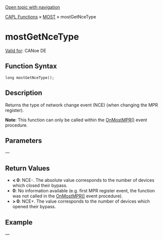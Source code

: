 [Open topic with navigation](../../../../../CANoeDEFamily.htm#Topics/CAPLFunctions/MOST/Functions/CAPLfunctionMOSTGetNCEType.md)

[CAPL Functions](../../CAPLfunctions.md) » [MOST](../CAPLfunctionsMOSTOverview.md) » mostGetNceType

# mostGetNceType

[Valid for](../../../Shared/FeatureAvailability.md):  CANoe DE

## Function Syntax

```plaintext
long mostGetNceType();
```

## Description

Returns the type of network change event (NCE) (when changing the MPR register).

**Note**: This function can only be called within the [OnMostMPR()](../EventProcedures/CAPLfunctionOnMOSTMPR.md) event procedure.

## Parameters

—

## Return Values

- **< 0**: NCE-. The absolute value corresponds to the number of devices which closed their bypass.
- **0**: No information available (e.g. first MPR register event, the function was not called in the [OnMostMPR()](../EventProcedures/CAPLfunctionOnMOSTMPR.md) event procedure).
- **> 0**: NCE+. The value corresponds to the number of devices which opened their bypass.

## Example

—
